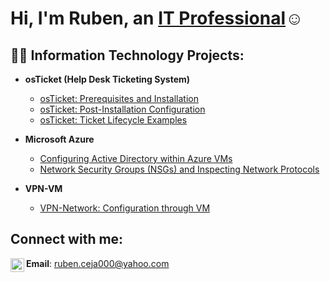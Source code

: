 <h1>Hi, I'm Ruben, an <a href="https://linkedin.com/in/ruben-ceja-14a918228">IT Professional</a>☺</h1>

<h2>👨‍💻 Information Technology Projects:</h2>

- <b>osTicket (Help Desk Ticketing System)</b>
  - [osTicket: Prerequisites and Installation](https://github.com/rubenceja56/osticket-prereqs)
  - [osTicket: Post-Installation Configuration](https://github.com/rubenceja56/post-install-config)
  - [osTicket: Ticket Lifecycle Examples](https://github.com/rubenceja56/ticket-lifecycle)
- <b>Microsoft Azure</b>
  - [Configuring Active Directory within Azure VMs](https://github.com/rubenceja56/configure-ad)
  - [Network Security Groups (NSGs) and Inspecting Network Protocols](https://github.com/rubenceja56/azure-network-protocols)

- <b>VPN-VM</b>
  - [VPN-Network: Configuration through VM](https://github.com/rubenceja56/VPN-Config)

<h2>Connect with me:</h2>

[<img align="left" alt="Josh | LinkedIn" width="22px" src="https://cdn.jsdelivr.net/npm/simple-icons@v3/icons/linkedin.svg" />][linkedin]


[linkedin]: https://linkedin.com/in/ruben-ceja-14a918228
**Email**: ruben.ceja000@yahoo.com
